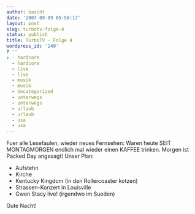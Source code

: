 ```yaml
---
author: bascht
date: '2007-09-09 05:50:17'
layout: post
slug: turbotv-folge-4
status: publish
title: TurboTV - Folge 4
wordpress_id: '240'
? ''
: - hardcore
  - hardcore
  - live
  - live
  - musik
  - musik
  - Uncategorized
  - unterwegs
  - unterwegs
  - urlaub
  - urlaub
  - usa
  - usa
---
```


Fuer alle Lesefaulen, wieder neues Fernsehen:
Waren heute SEIT MONTAGMORGEN endlich mal wieder einen KAFFEE
trinken. Morgen ist Packed Day angesagt! Unser Plan:

-   Aufstehn
-   Kirche
-   Kentucky Kingdom (in den Rollercoaster kotzen)
-   Strassen-Konzert in Louisville
-   Gwen Stacy live! (irgendwo im Sueden)

Gute Nacht!


